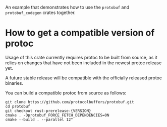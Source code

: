 An example that demonstrates how to use the `protobuf` and `protobuf_codegen`
crates together.

# How to get a compatible version of protoc

Usage of this crate currently requires protoc to be built from
source, as it relies on changes that have not been included in the newest protoc
release yet.

A future stable release will be compatible with the officially released protoc
binaries.

You can build a compatible protoc from source as follows:

```
git clone https://github.com/protocolbuffers/protobuf.git
cd protobuf
git checkout rust-prerelease-{VERSION}
cmake . -Dprotobuf_FORCE_FETCH_DEPENDENCIES=ON
cmake --build . --parallel 12"
```
